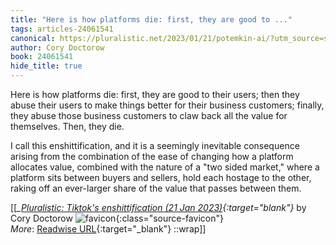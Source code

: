 ```yaml
---
title: "Here is how platforms die: first, they are good to ..."
tags: articles-24061541
canonical: https://pluralistic.net/2023/01/21/potemkin-ai/?utm_source=substack&utm_medium=email
author: Cory Doctorow
book: 24061541
hide_title: true
---
```


Here is how platforms die: first, they are good to their users; then they abuse their users to make things better for their business customers; finally, they abuse those business customers to claw back all the value for themselves. Then, they die.

I call this enshittification, and it is a seemingly inevitable consequence arising from the combination of the ease of changing how a platform allocates value, combined with the nature of a "two sided market," where a platform sits between buyers and sellers, hold each hostage to the other, raking off an ever-larger share of the value that passes between them.


[[<cite>_[Pluralistic: Tiktok's enshittification (21 Jan 2023)](https://pluralistic.net/2023/01/21/potemkin-ai/?utm_source=substack&utm_medium=email){:target="_blank"}_</cite> by Cory Doctorow ![favicon](https://s2.googleusercontent.com/s2/favicons?domain=pluralistic.net){:class="source-favicon"}<br>
_More_: [Readwise URL](https://readwise.io/open/470468364){:target="_blank"}
::wrap]]